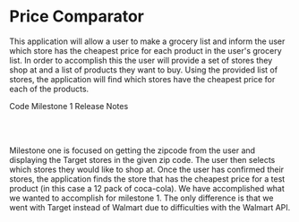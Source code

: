 <h1>Price Comparator</h1>
This application will allow a user to make a grocery list and inform the user which store has the 
cheapest price for each product in the user's grocery list. In order to accomplish this the user will provide 
a set of stores they shop at and a list of products they want to buy. Using the provided
list of stores, the application will find which stores have the cheapest price for
each of the products.

Code Milestone 1 Release Notes

<br>
<br>

Milestone one is focused on getting the zipcode from the user and displaying the
Target stores in the given zip code. The user then selects which stores they would 
like to shop at. Once the user has confirmed their stores, the application finds the 
store that has the cheapest price for a test product (in this case a 12 pack of coca-cola).
We have accomplished what we wanted to accomplish for milestone 1. The only difference is
that we went with Target instead of Walmart due to difficulties with the Walmart API.

